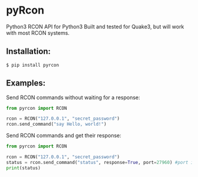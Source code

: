 # pyRcon
Python3 RCON API for Python3
Built and tested for Quake3, but will work with most RCON systems.

## Installation:

`$ pip install pyrcon`

## Examples:

Send RCON commands without waiting for a response:
```python
from pyrcon import RCON

rcon = RCON("127.0.0.1", "secret_password") 
rcon.send_command("say Hello, world!")
```

Send RCON commands and get their response:
```python
from pyrcon import RCON

rcon = RCON("127.0.0.1", "secret_password")
status = rcon.send_command("status", response=True, port=27960) #port is optional
print(status)
```
